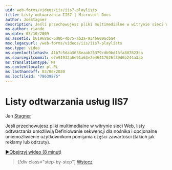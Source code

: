 ```yaml
---
uid: web-forms/videos/iis/iis7-playlists
title: Listy odtwarzania IIS7 | Microsoft Docs
author: JoeStagner
description: Jeśli przechowujesz pliki multimedialne w witrynie sieci Web, listy odtwarzania umożliwią Definiowanie sekwencji dla nośnika i opcjonalne uniemożliwienie użytkownikom pomijania części t...
ms.author: riande
ms.date: 03/10/2009
ms.assetid: b61968ac-6d9b-4b75-ab2a-934b609acba4
msc.legacyurl: /web-forms/videos/iis/iis7-playlists
msc.type: video
ms.openlocfilehash: 41b7c5daa3638eaab25379cdb9bd13fa807823ca
ms.sourcegitcommit: e7e91932a6e91a63e2e46417626f39d6b244a3ab
ms.translationtype: MT
ms.contentlocale: pl-PL
ms.lasthandoff: 03/06/2020
ms.locfileid: "78639875"
---
```

# <a name="iis7-playlists"></a>Listy odtwarzania usług IIS7

Jan [Stagner](https://github.com/JoeStagner)

Jeśli przechowujesz pliki multimedialne w witrynie sieci Web, listy odtwarzania umożliwią Definiowanie sekwencji dla nośnika i opcjonalne uniemożliwienie użytkownikom pomijania części zawartości (takich jak reklamy lub odrzuty).

[&#9654;Obejrzyj wideo (8 minut)](https://channel9.msdn.com/Blogs/ASP-NET-Site-Videos/iis7-playlists)

> [!div class="step-by-step"]
> [Wstecz](bit-rate-throttling.md)
